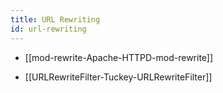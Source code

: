 ```yaml
---
title: URL Rewriting 
id: url-rewriting
---
```


* [[mod-rewrite-Apache-HTTPD-mod-rewrite]]

* [[URLRewriteFilter-Tuckey-URLRewriteFilter]]